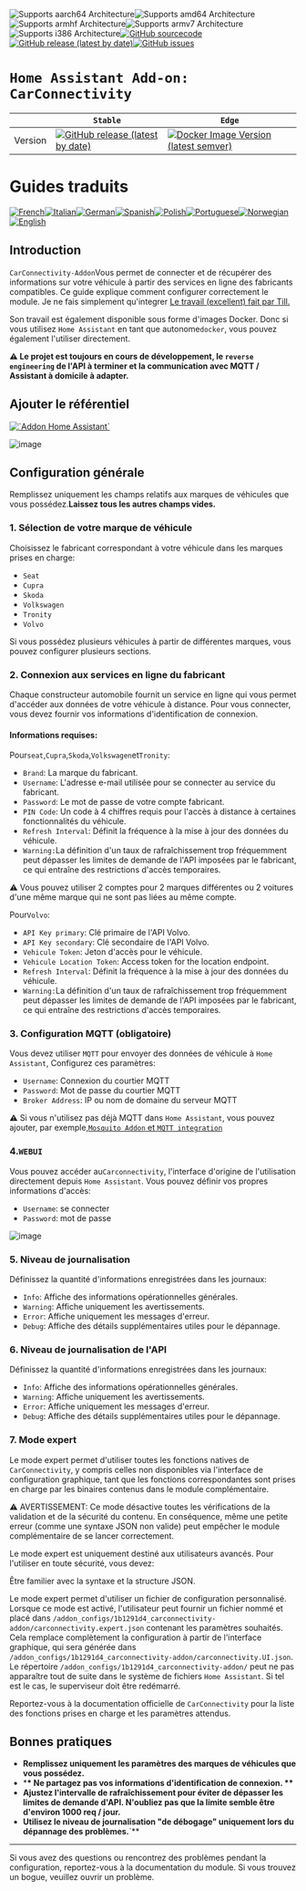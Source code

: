 ![Supports aarch64 Architecture][aarch64-shield]![Supports amd64 Architecture][amd64-shield]![Supports armhf Architecture][armhf-shield]![Supports armv7 Architecture][armv7-shield]![Supports i386 Architecture][i386-shield][![GitHub sourcecode](https://img.shields.io/badge/Source-GitHub-green)](https://github.com/Pulpyyyy/carconnectivity-addon/)[![GitHub release (latest by date)](https://img.shields.io/github/v/release/Pulpyyyy/carconnectivity-addon)](https://github.com/Pulpyyyy/carconnectivity-addon/releases/latest)[![GitHub issues](https://img.shields.io/github/issues/Pulpyyyy/carconnectivity-addon)](https://github.com/Pulpyyyy/carconnectivity-addon/issues)

[aarch64-shield]: https://img.shields.io/badge/aarch64-yes-green.svg

[amd64-shield]: https://img.shields.io/badge/amd64-yes-green.svg

[armhf-shield]: https://img.shields.io/badge/armhf-yes-green.svg

[armv7-shield]: https://img.shields.io/badge/armv7-yes-green.svg

[i386-shield]: https://img.shields.io/badge/i386-yes-green.svg

# `Home Assistant Add-on: CarConnectivity`

|         | `Stable`                                                                                                                                                                                                     | `Edge`                                                                                                                                                                                                                                                          |
| ------- | ------------------------------------------------------------------------------------------------------------------------------------------------------------------------------------------------------------ | --------------------------------------------------------------------------------------------------------------------------------------------------------------------------------------------------------------------------------------------------------------- |
| Version | [![GitHub release (latest by date)](https://img.shields.io/docker/v/pulpyyyy/carconnectivity-addon-amd64?&sort=date&label=&style=for-the-badge)](https://github.com/pulpyyyy/carconnectivity-addon/releases) | [![Docker Image Version (latest semver)](https://img.shields.io/docker/v/pulpyyyy/carconnectivity-addon-edge-amd64?&sort=date&label=&style=for-the-badge)](https://github.com/Pulpyyyy/carconnectivity-addon/blob/main/carconnectivity-addon-edge/CHANGELOG.md) |

# Guides traduits

[![French](https://raw.githubusercontent.com/Pulpyyyy/carconnectivity-addon/refs/heads/main/.github/img/FR.svg)](https://github.com/Pulpyyyy/carconnectivity-addon/blob/main/README.fr.md)[![Italian](https://raw.githubusercontent.com/Pulpyyyy/carconnectivity-addon/refs/heads/main/.github/img/IT.svg)](https://github.com/Pulpyyyy/carconnectivity-addon/blob/main/README.it.md)[![German](https://raw.githubusercontent.com/Pulpyyyy/carconnectivity-addon/refs/heads/main/.github/img/DE.svg)](https://github.com/Pulpyyyy/carconnectivity-addon/blob/main/README.de.md)[![Spanish](https://raw.githubusercontent.com/Pulpyyyy/carconnectivity-addon/refs/heads/main/.github/img/ES.svg)](https://github.com/Pulpyyyy/carconnectivity-addon/blob/main/README.es.md)[![Polish](https://raw.githubusercontent.com/Pulpyyyy/carconnectivity-addon/refs/heads/main/.github/img/PL.svg)](https://github.com/Pulpyyyy/carconnectivity-addon/blob/main/README.pl.md)[![Portuguese](https://raw.githubusercontent.com/Pulpyyyy/carconnectivity-addon/refs/heads/main/.github/img/PT.svg)](https://github.com/Pulpyyyy/carconnectivity-addon/blob/main/README.pt.md)[![Norwegian](https://raw.githubusercontent.com/Pulpyyyy/carconnectivity-addon/refs/heads/main/.github/img/NO.svg)](https://github.com/Pulpyyyy/carconnectivity-addon/blob/main/README.no.md)[![English](https://raw.githubusercontent.com/Pulpyyyy/carconnectivity-addon/refs/heads/main/.github/img/US.svg)](https://github.com/Pulpyyyy/carconnectivity-addon/blob/main/README.md)

## Introduction

`CarConnectivity-Addon`Vous permet de connecter et de récupérer des informations sur votre véhicule à partir des services en ligne des fabricants compatibles. Ce guide explique comment configurer correctement le module.
Je ne fais simplement qu'integrer [Le travail (excellent) fait par Till.](https://github.com/tillsteinbach/CarConnectivity)

Son travail est également disponible sous forme d'images Docker. Donc si vous utilisez `Home Assistant` en tant que autonome`docker`, vous pouvez également l'utiliser directement.

**⚠️ Le projet est toujours en cours de développement, le `reverse engineering` de l'API à terminer et la communication avec MQTT / Assistant à domicile à adapter.**

## Ajouter le référentiel

[![\`Addon Home Assistant\`](https://raw.githubusercontent.com/Pulpyyyy/carconnectivity-addon/refs/heads/main/.github/img/addon-ha.svg)](https://my.home-assistant.io/redirect/supervisor_add_addon_repository/?repository_url=https%3A%2F%2Fgithub.com%2FPulpyyyy%2Fcarconnectivity-addon)

![image](https://raw.githubusercontent.com/Pulpyyyy/carconnectivity-addon/refs/heads/main/img/mqtt_device.png)

## Configuration générale

Remplissez uniquement les champs relatifs aux marques de véhicules que vous possédez.**Laissez tous les autres champs vides.**

### 1. Sélection de votre marque de véhicule

Choisissez le fabricant correspondant à votre véhicule dans les marques prises en charge:

-   `Seat`
-   `Cupra`
-   `Skoda`
-   `Volkswagen`
-   `Tronity`
-   `Volvo`

Si vous possédez plusieurs véhicules à partir de différentes marques, vous pouvez configurer plusieurs sections.

### 2. Connexion aux services en ligne du fabricant

Chaque constructeur automobile fournit un service en ligne qui vous permet d'accéder aux données de votre véhicule à distance. Pour vous connecter, vous devez fournir vos informations d'identification de connexion.

#### Informations requises:

Pour`seat`,`Cupra`,`Skoda`,`Volkswagen`et`Tronity`:

-   `Brand`: La marque du fabricant.
-   `Username`: L'adresse e-mail utilisée pour se connecter au service du fabricant.
-   `Password`: Le mot de passe de votre compte fabricant.
-   `PIN Code`: Un code à 4 chiffres requis pour l'accès à distance à certaines fonctionnalités du véhicule.
-   `Refresh Interval`: Définit la fréquence à la mise à jour des données du véhicule.
-   `Warning:`La définition d'un taux de rafraîchissement trop fréquemment peut dépasser les limites de demande de l'API imposées par le fabricant, ce qui entraîne des restrictions d'accès temporaires.

⚠️ Vous pouvez utiliser 2 comptes pour 2 marques différentes ou 2 voitures d'une même marque qui ne sont pas liées au même compte.

Pour`Volvo`:

-   `API Key primary`: Clé primaire de l'API Volvo.
-   `API Key secondary`: Clé secondaire de l'API Volvo.
-   `Vehicule Token`: Jeton d'accès pour le véhicule.
-   `Vehicule Location Token`: Access token for the location endpoint.
-   `Refresh Interval`: Définit la fréquence à la mise à jour des données du véhicule.
-   `Warning:`La définition d'un taux de rafraîchissement trop fréquemment peut dépasser les limites de demande de l'API imposées par le fabricant, ce qui entraîne des restrictions d'accès temporaires.

### 3. Configuration MQTT (obligatoire)

Vous devez utiliser `MQTT` pour envoyer des données de véhicule à `Home Assistant`, Configurez ces paramètres:

-   `Username`: Connexion du courtier MQTT
-   `Password`: Mot de passe du courtier MQTT
-   `Broker Address`: IP ou nom de domaine du serveur MQTT

⚠️ Si vous n'utilisez pas déjà MQTT dans `Home Assistant`, vous pouvez ajouter, par exemple,[`Mosquito Addon` et `MQTT integration`](https://www.home-assistant.io/integrations/mqtt)

### 4.`WEBUI`

Vous pouvez accéder au`Carconnectivity`, l'interface d'origine de l'utilisation directement depuis `Home Assistant`.
Vous pouvez définir vos propres informations d'accès:

-   `Username`: se connecter
-   `Password`: mot de passe

![image](https://raw.githubusercontent.com/Pulpyyyy/carconnectivity-addon/refs/heads/main/img/webui.png)

### 5. Niveau de journalisation

Définissez la quantité d'informations enregistrées dans les journaux:

-   `Info`: Affiche des informations opérationnelles générales.
-   `Warning`: Affiche uniquement les avertissements.
-   `Error`: Affiche uniquement les messages d'erreur.
-   `Debug`: Affiche des détails supplémentaires utiles pour le dépannage.

### 6. Niveau de journalisation de l'API

Définissez la quantité d'informations enregistrées dans les journaux:

-   `Info`: Affiche des informations opérationnelles générales.
-   `Warning`: Affiche uniquement les avertissements.
-   `Error`: Affiche uniquement les messages d'erreur.
-   `Debug`: Affiche des détails supplémentaires utiles pour le dépannage.

### 7. Mode expert

Le mode expert permet d'utiliser toutes les fonctions natives de `CarConnectivity`, y compris celles non disponibles via l'interface de configuration graphique, tant que les fonctions correspondantes sont prises en charge par les binaires contenus dans le module complémentaire.

⚠️ AVERTISSEMENT:
Ce mode désactive toutes les vérifications de la validation et de la sécurité du contenu. En conséquence, même une petite erreur (comme une syntaxe JSON non valide) peut empêcher le module complémentaire de se lancer correctement.

Le mode expert est uniquement destiné aux utilisateurs avancés.
Pour l'utiliser en toute sécurité, vous devez:

Être familier avec la syntaxe et la structure JSON.

Le mode expert permet d'utiliser un fichier de configuration personnalisé. Lorsque ce mode est activé, l'utilisateur peut fournir un fichier nommé et placé dans `/addon_configs/1b1291d4_carconnectivity-addon/carconnectivity.expert.json` contenant les paramètres souhaités. Cela remplace complètement la configuration à partir de l'interface graphique, qui sera générée dans `/addon_configs/1b1291d4_carconnectivity-addon/carconnectivity.UI.json`. Le répertoire `/addon_configs/1b1291d4_carconnectivity-addon/` peut ne pas apparaître tout de suite dans le système de fichiers `Home Assistant`. Si tel est le cas, le superviseur doit être redémarré.

Reportez-vous à la documentation officielle de `CarConnectivity` pour la liste des fonctions prises en charge et les paramètres attendus.

## Bonnes pratiques

-   **Remplissez uniquement les paramètres des marques de véhicules que vous possédez.**
-   \***\* Ne partagez pas vos informations d'identification de connexion. \*\***
-   **Ajustez l'intervalle de rafraîchissement pour éviter de dépasser les limites de demande d'API. N'oubliez pas que la limite semble être d'environ 1000 req / jour.**
-   **Utilisez le niveau de journalisation "de débogage" uniquement lors du dépannage des problèmes.**\`\*\*

* * *

Si vous avez des questions ou rencontrez des problèmes pendant la configuration, reportez-vous à la documentation du module.
Si vous trouvez un bogue, veuillez ouvrir un problème.
